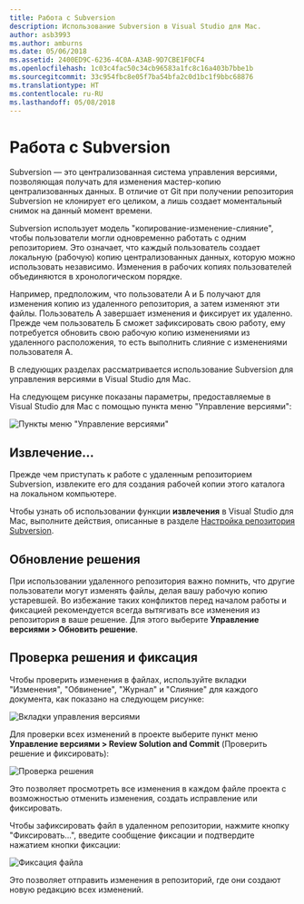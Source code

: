 ```yaml
---
title: Работа с Subversion
description: Использование Subversion в Visual Studio для Mac.
author: asb3993
ms.author: amburns
ms.date: 05/06/2018
ms.assetid: 2400ED9C-6236-4C0A-A3AB-9D7CBE1F0CF4
ms.openlocfilehash: 1c03c4fac50c34cb96583a1fc8c16a403b7bbe1b
ms.sourcegitcommit: 33c954fbc8e05f7ba54bfa2c0d1bc1f9bbc68876
ms.translationtype: HT
ms.contentlocale: ru-RU
ms.lasthandoff: 05/08/2018
---
```

# <a name="working-with-subversion"></a>Работа с Subversion

Subversion — это централизованная система управления версиями, позволяющая получать для изменения мастер-копию централизованных данных. В отличие от Git при получении репозитория Subversion не клонирует его целиком, а лишь создает моментальный снимок на данный момент времени.

Subversion использует модель "копирование-изменение-слияние", чтобы пользователи могли одновременно работать с одним репозиторием. Это означает, что каждый пользователь создает локальную (рабочую) копию централизованных данных, которую можно использовать независимо. Изменения в рабочих копиях пользователей объединяются в хронологическом порядке.

Например, предположим, что пользователи А и Б получают для изменения копию из удаленного репозитория, а затем изменяют эти файлы. Пользователь А завершает изменения и фиксирует их удаленно. Прежде чем пользователь Б сможет зафиксировать свою работу, ему потребуется обновить свою рабочую копию изменениями из удаленного расположения, то есть выполнить слияние с изменениями пользователя А.

В следующих разделах рассматривается использование Subversion для управления версиями в Visual Studio для Mac.

На следующем рисунке показаны параметры, предоставляемые в Visual Studio для Mac с помощью пункта меню "Управление версиями":

![Пункты меню "Управление версиями"](media/version-control-svnVersionControlMenu.png)

## <a name="checkout"></a>Извлечение...

Прежде чем приступать к работе с удаленным репозиторием Subversion, извлеките его для создания рабочей копии этого каталога на локальном компьютере.

Чтобы узнать об использовании функции **извлечения** в Visual Studio для Mac, выполните действия, описанные в разделе [Настройка репозитория Subversion](~/set-up-subversion-repository.md).

## <a name="update-solution"></a>Обновление решения

При использовании удаленного репозитория важно помнить, что другие пользователи могут изменять файлы, делая вашу рабочую копию устаревшей. Во избежание таких конфликтов перед началом работы и фиксацией рекомендуется всегда вытягивать все изменения из репозитория в ваше решение. Для этого выберите **Управление версиями > Обновить решение**.

## <a name="review-solution-and-commit"></a>Проверка решения и фиксация

Чтобы проверить изменения в файлах, используйте вкладки "Изменения", "Обвинение", "Журнал" и "Слияние" для каждого документа, как показано на следующем рисунке:

![Вкладки управления версиями](media/version-control-vcTabs.png)

Для проверки всех изменений в проекте выберите пункт меню **Управление версиями > Review Solution and Commit** (Проверить решение и фиксировать):

![Проверка решения](media/version-control-vcStatus.png)

Это позволяет просмотреть все изменения в каждом файле проекта с возможностью отменить изменения, создать исправление или фиксировать.

Чтобы зафиксировать файл в удаленном репозитории, нажмите кнопку "Фиксировать...", введите сообщение фиксации и подтвердите нажатием кнопки фиксации:


![Фиксация файла](media/version-control-svnCommit.png)

Это позволяет отправить изменения в репозиторий, где они создают новую редакцию всех изменений.
